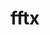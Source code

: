 ---
title: "fftx"
layout: cache
categories: [package, develop]
meta: {"compilers": ["gcc@=11.4.0", "gcc@=9.4.0"], "num_specs": 52, "num_specs_by_stack": {"e4s": 14, "e4s-neoverse-v2": 9, "e4s-neoverse_v1": 8, "e4s-power": 2, "e4s-rocm-external": 12, "root": 52}, "oss": ["ubuntu20.04", "ubuntu22.04"], "platforms": ["linux"], "stacks": ["e4s", "e4s-neoverse-v2", "e4s-neoverse_v1", "e4s-power", "e4s-rocm-external", "root"], "targets": ["neoverse_v1", "neoverse_v2", "ppc64le", "x86_64_v3"], "versions": ["1.2.0"]}
spec_details: [{"compiler": "gcc@=11.4.0", "hash": "23gomuolhwyift4wofaraq4v7meqerqi", "os": "ubuntu22.04", "platform": "linux", "size": "-", "stacks": ["e4s-neoverse_v1", "root"], "target": "neoverse_v1", "variants": ["build_system=cmake", "build_type=Release", "+cuda", "cuda_arch=80", "generator=make", "~ipo", "~rocm"], "versions": ["1.2.0"]}, {"compiler": "gcc@=11.4.0", "hash": "2ltk5pvzv65yz36ej6mqcjgutbijuwm2", "os": "ubuntu22.04", "platform": "linux", "size": "-", "stacks": ["e4s-rocm-external", "root"], "target": "x86_64_v3", "variants": ["amdgpu_target=gfx908", "build_system=cmake", "build_type=Release", "~cuda", "generator=make", "~ipo", "+rocm"], "versions": ["1.2.0"]}, {"compiler": "gcc@=11.4.0", "hash": "4aaaiypi6tkipucprwj6ndprn6lsrpeu", "os": "ubuntu22.04", "platform": "linux", "size": "-", "stacks": ["e4s-neoverse_v1", "root"], "target": "neoverse_v1", "variants": ["build_system=cmake", "build_type=Release", "+cuda", "cuda_arch=90", "generator=make", "~ipo", "~rocm"], "versions": ["1.2.0"]}, {"compiler": "gcc@=11.4.0", "hash": "62e4vjrb2wzmpryxwe7aridosfctcosr", "os": "ubuntu22.04", "platform": "linux", "size": "-", "stacks": ["e4s", "root"], "target": "x86_64_v3", "variants": ["build_system=cmake", "build_type=Release", "+cuda", "cuda_arch=80", "generator=make", "~ipo", "~rocm"], "versions": ["1.2.0"]}, {"compiler": "gcc@=11.4.0", "hash": "6vqp3mcifp3ypotmimj5lpprddklpzce", "os": "ubuntu22.04", "platform": "linux", "size": "-", "stacks": ["e4s", "root"], "target": "x86_64_v3", "variants": ["build_system=cmake", "build_type=Release", "+cuda", "cuda_arch=90", "generator=make", "~ipo", "~rocm"], "versions": ["1.2.0"]}, {"compiler": "gcc@=11.4.0", "hash": "6zxpzq24qpmq7r36uax3elnsxwk4imyy", "os": "ubuntu22.04", "platform": "linux", "size": "-", "stacks": ["e4s-neoverse-v2", "root"], "target": "neoverse_v2", "variants": ["build_system=cmake", "build_type=Release", "+cuda", "cuda_arch=90", "generator=make", "~ipo", "~rocm"], "versions": ["1.2.0"]}, {"compiler": "gcc@=11.4.0", "hash": "7yprtcyl4afczg42p7x6gu6jtstihoc6", "os": "ubuntu22.04", "platform": "linux", "size": "-", "stacks": ["e4s-rocm-external", "root"], "target": "x86_64_v3", "variants": ["amdgpu_target=gfx90a", "build_system=cmake", "build_type=Release", "~cuda", "generator=make", "~ipo", "+rocm"], "versions": ["1.2.0"]}, {"compiler": "gcc@=11.4.0", "hash": "asvoqhrva2xxncwhwygiqw4us3mj5jdc", "os": "ubuntu22.04", "platform": "linux", "size": "-", "stacks": ["e4s-neoverse_v1", "root"], "target": "neoverse_v1", "variants": ["build_system=cmake", "build_type=Release", "+cuda", "cuda_arch=75", "generator=make", "~ipo", "~rocm"], "versions": ["1.2.0"]}, {"compiler": "gcc@=11.4.0", "hash": "cvgv66dna2dr2yo67emwukwimool7ref", "os": "ubuntu22.04", "platform": "linux", "size": "-", "stacks": ["e4s-neoverse-v2", "root"], "target": "neoverse_v2", "variants": ["build_system=cmake", "build_type=Release", "+cuda", "cuda_arch=90", "generator=make", "~ipo", "~rocm"], "versions": ["1.2.0"]}, {"compiler": "gcc@=11.4.0", "hash": "dbsbu3bor7k3bwrkbzlgmkcfku6xhp6h", "os": "ubuntu22.04", "platform": "linux", "size": "-", "stacks": ["e4s", "root"], "target": "x86_64_v3", "variants": ["build_system=cmake", "build_type=Release", "+cuda", "cuda_arch=80", "generator=make", "~ipo", "~rocm"], "versions": ["1.2.0"]}, {"compiler": "gcc@=11.4.0", "hash": "ehu36362izlg5xsgdftstgpayjdmdtg4", "os": "ubuntu22.04", "platform": "linux", "size": "-", "stacks": ["e4s-rocm-external", "root"], "target": "x86_64_v3", "variants": ["amdgpu_target=gfx908", "build_system=cmake", "build_type=Release", "~cuda", "generator=make", "~ipo", "+rocm"], "versions": ["1.2.0"]}, {"compiler": "gcc@=11.4.0", "hash": "f6d43ltldg2tn5cqisfrcyjjng2ffwl3", "os": "ubuntu22.04", "platform": "linux", "size": "-", "stacks": ["root"], "target": "x86_64_v3", "variants": ["build_system=cmake", "build_type=Release", "~cuda", "generator=make", "~ipo", "~rocm"], "versions": ["1.2.0"]}, {"compiler": "gcc@=11.4.0", "hash": "f6whpggmzsg3egr6ovzfoj2t3e6m2z5e", "os": "ubuntu22.04", "platform": "linux", "size": "-", "stacks": ["e4s-neoverse-v2", "root"], "target": "neoverse_v2", "variants": ["build_system=cmake", "build_type=Release", "~cuda", "generator=make", "~ipo", "~rocm"], "versions": ["1.2.0"]}, {"compiler": "gcc@=11.4.0", "hash": "fejf7tbyfodfa4xtysm5biamsmmpgw66", "os": "ubuntu22.04", "platform": "linux", "size": "-", "stacks": ["root"], "target": "neoverse_v2", "variants": ["build_system=cmake", "build_type=Release", "~cuda", "generator=make", "~ipo", "~rocm"], "versions": ["1.2.0"]}, {"compiler": "gcc@=11.4.0", "hash": "gi5rpdlebrzr77ninaj3aulaimcvmhx4", "os": "ubuntu22.04", "platform": "linux", "size": "-", "stacks": ["e4s-neoverse-v2", "root"], "target": "neoverse_v2", "variants": ["build_system=cmake", "build_type=Release", "+cuda", "cuda_arch=90", "generator=make", "~ipo", "~rocm"], "versions": ["1.2.0"]}, {"compiler": "gcc@=11.4.0", "hash": "gnof5cmls2upapho5tq47umzsk2oynth", "os": "ubuntu22.04", "platform": "linux", "size": "-", "stacks": ["e4s", "root"], "target": "x86_64_v3", "variants": ["build_system=cmake", "build_type=Release", "+cuda", "cuda_arch=90", "generator=make", "~ipo", "~rocm"], "versions": ["1.2.0"]}, {"compiler": "gcc@=11.4.0", "hash": "gnpfo2lckutjrmbwveuvuc4itwmpy33c", "os": "ubuntu22.04", "platform": "linux", "size": "-", "stacks": ["e4s-rocm-external", "root"], "target": "x86_64_v3", "variants": ["amdgpu_target=gfx908", "build_system=cmake", "build_type=Release", "~cuda", "generator=make", "~ipo", "+rocm"], "versions": ["1.2.0"]}, {"compiler": "gcc@=11.4.0", "hash": "hpc7zenhwukx3i6crwpkcjw4t4przsji", "os": "ubuntu22.04", "platform": "linux", "size": "-", "stacks": ["e4s-rocm-external", "root"], "target": "x86_64_v3", "variants": ["amdgpu_target=gfx90a", "build_system=cmake", "build_type=Release", "~cuda", "generator=make", "~ipo", "+rocm"], "versions": ["1.2.0"]}, {"compiler": "gcc@=11.4.0", "hash": "hsixd6xjll6z5svn5kktqtmh747hawjm", "os": "ubuntu22.04", "platform": "linux", "size": "-", "stacks": ["root"], "target": "neoverse_v2", "variants": ["build_system=cmake", "build_type=Release", "+cuda", "cuda_arch=90", "generator=make", "~ipo", "~rocm"], "versions": ["1.2.0"]}, {"compiler": "gcc@=11.4.0", "hash": "i6sdkwp5e2v5uhwu3czx3zueahvub2mu", "os": "ubuntu22.04", "platform": "linux", "size": "-", "stacks": ["e4s", "root"], "target": "x86_64_v3", "variants": ["build_system=cmake", "build_type=Release", "+cuda", "cuda_arch=90", "generator=make", "~ipo", "~rocm"], "versions": ["1.2.0"]}, {"compiler": "gcc@=11.4.0", "hash": "iazxwiky3wkin5hvompy6s2wjxospof6", "os": "ubuntu22.04", "platform": "linux", "size": "-", "stacks": ["e4s-neoverse_v1", "root"], "target": "neoverse_v1", "variants": ["build_system=cmake", "build_type=Release", "~cuda", "generator=make", "~ipo", "~rocm"], "versions": ["1.2.0"]}, {"compiler": "gcc@=11.4.0", "hash": "iompmmn2abd6ogr4hiwdpr5mg3dgohoh", "os": "ubuntu22.04", "platform": "linux", "size": "-", "stacks": ["e4s", "root"], "target": "x86_64_v3", "variants": ["build_system=cmake", "build_type=Release", "~cuda", "generator=make", "~ipo", "~rocm"], "versions": ["1.2.0"]}, {"compiler": "gcc@=11.4.0", "hash": "jaszyta2r3t276uibccyoedxoduk75rv", "os": "ubuntu22.04", "platform": "linux", "size": "-", "stacks": ["e4s-neoverse_v1", "root"], "target": "neoverse_v1", "variants": ["build_system=cmake", "build_type=Release", "~cuda", "generator=make", "~ipo", "~rocm"], "versions": ["1.2.0"]}, {"compiler": "gcc@=11.4.0", "hash": "jdfefv6v4zv3ejbtjxcgrmxbbnxhvfdm", "os": "ubuntu22.04", "platform": "linux", "size": "-", "stacks": ["e4s-neoverse-v2", "root"], "target": "neoverse_v2", "variants": ["build_system=cmake", "build_type=Release", "+cuda", "cuda_arch=90", "generator=make", "~ipo", "~rocm"], "versions": ["1.2.0"]}, {"compiler": "gcc@=11.4.0", "hash": "jllmnc5cgrby4akjhg5inf6shnlnned4", "os": "ubuntu22.04", "platform": "linux", "size": "-", "stacks": ["root"], "target": "x86_64_v3", "variants": ["amdgpu_target=gfx908", "build_system=cmake", "build_type=Release", "~cuda", "generator=make", "~ipo", "+rocm"], "versions": ["1.2.0"]}, {"compiler": "gcc@=11.4.0", "hash": "jpehjxxjipvzdurdaytn4jxywgefzits", "os": "ubuntu22.04", "platform": "linux", "size": "-", "stacks": ["e4s", "root"], "target": "x86_64_v3", "variants": ["build_system=cmake", "build_type=Release", "+cuda", "cuda_arch=80", "generator=make", "~ipo", "~rocm"], "versions": ["1.2.0"]}, {"compiler": "gcc@=9.4.0", "hash": "ksremnq2ezi3v4wxaz44dz7o2hrbzw7b", "os": "ubuntu20.04", "platform": "linux", "size": "-", "stacks": ["e4s-power", "root"], "target": "ppc64le", "variants": ["build_system=cmake", "build_type=Release", "~cuda", "generator=make", "~ipo", "~rocm"], "versions": ["1.2.0"]}, {"compiler": "gcc@=9.4.0", "hash": "l6pqioqfjjrvn6xj3mreesgovvqyksfp", "os": "ubuntu20.04", "platform": "linux", "size": "-", "stacks": ["e4s-power", "root"], "target": "ppc64le", "variants": ["build_system=cmake", "build_type=Release", "~cuda", "generator=make", "~ipo", "~rocm"], "versions": ["1.2.0"]}, {"compiler": "gcc@=11.4.0", "hash": "llzhuhhlh3su4y7dtnhafgsduj4p7z6s", "os": "ubuntu22.04", "platform": "linux", "size": "-", "stacks": ["e4s-rocm-external", "root"], "target": "x86_64_v3", "variants": ["amdgpu_target=gfx908", "build_system=cmake", "build_type=Release", "~cuda", "generator=make", "~ipo", "+rocm"], "versions": ["1.2.0"]}, {"compiler": "gcc@=11.4.0", "hash": "mje2gvhbj2f6tkojh6h7p3vkxha7wfjf", "os": "ubuntu22.04", "platform": "linux", "size": "-", "stacks": ["e4s-neoverse-v2", "root"], "target": "neoverse_v2", "variants": ["build_system=cmake", "build_type=Release", "~cuda", "generator=make", "~ipo", "~rocm"], "versions": ["1.2.0"]}, {"compiler": "gcc@=11.4.0", "hash": "ngzykx2ksbndkvhyhrpdgjnr5bkt47zy", "os": "ubuntu22.04", "platform": "linux", "size": "-", "stacks": ["e4s-rocm-external", "root"], "target": "x86_64_v3", "variants": ["amdgpu_target=gfx90a", "build_system=cmake", "build_type=Release", "~cuda", "generator=make", "~ipo", "+rocm"], "versions": ["1.2.0"]}, {"compiler": "gcc@=11.4.0", "hash": "o7o4hbwn4gstarli2p2sxcvcxraehc2v", "os": "ubuntu22.04", "platform": "linux", "size": "-", "stacks": ["e4s-neoverse_v1", "root"], "target": "neoverse_v1", "variants": ["build_system=cmake", "build_type=Release", "+cuda", "cuda_arch=80", "generator=make", "~ipo", "~rocm"], "versions": ["1.2.0"]}, {"compiler": "gcc@=11.4.0", "hash": "p5t7hnnh7vuqjzpoia4hdfr4xnwedjjt", "os": "ubuntu22.04", "platform": "linux", "size": "-", "stacks": ["e4s-rocm-external", "root"], "target": "x86_64_v3", "variants": ["amdgpu_target=gfx90a", "build_system=cmake", "build_type=Release", "~cuda", "generator=make", "~ipo", "+rocm"], "versions": ["1.2.0"]}, {"compiler": "gcc@=11.4.0", "hash": "p6z6bg7kv6rdrnstrcc4ov5njg4o7rzr", "os": "ubuntu22.04", "platform": "linux", "size": "-", "stacks": ["e4s-neoverse-v2", "root"], "target": "neoverse_v2", "variants": ["build_system=cmake", "build_type=Release", "+cuda", "cuda_arch=90", "generator=make", "~ipo", "~rocm"], "versions": ["1.2.0"]}, {"compiler": "gcc@=11.4.0", "hash": "pbi3fql3qjckghilpfy5nqgp3kcmshxq", "os": "ubuntu22.04", "platform": "linux", "size": "-", "stacks": ["e4s", "root"], "target": "x86_64_v3", "variants": ["build_system=cmake", "build_type=Release", "+cuda", "cuda_arch=80", "generator=make", "~ipo", "~rocm"], "versions": ["1.2.0"]}, {"compiler": "gcc@=11.4.0", "hash": "pprvjjsbgaik6svqbojvjp7liyoq3o3r", "os": "ubuntu22.04", "platform": "linux", "size": "-", "stacks": ["root"], "target": "x86_64_v3", "variants": ["build_system=cmake", "build_type=Release", "+cuda", "cuda_arch=80", "generator=make", "~ipo", "~rocm"], "versions": ["1.2.0"]}, {"compiler": "gcc@=11.4.0", "hash": "pyudw4yvtcmcz5wcy2dra5pujwskzt5i", "os": "ubuntu22.04", "platform": "linux", "size": "-", "stacks": ["e4s", "root"], "target": "x86_64_v3", "variants": ["build_system=cmake", "build_type=Release", "+cuda", "cuda_arch=80", "generator=make", "~ipo", "~rocm"], "versions": ["1.2.0"]}, {"compiler": "gcc@=11.4.0", "hash": "t2sadgsq4qalsspl3vdvqz5tukyjkobh", "os": "ubuntu22.04", "platform": "linux", "size": "-", "stacks": ["e4s", "root"], "target": "x86_64_v3", "variants": ["build_system=cmake", "build_type=Release", "+cuda", "cuda_arch=90", "generator=make", "~ipo", "~rocm"], "versions": ["1.2.0"]}, {"compiler": "gcc@=11.4.0", "hash": "t3ezrgt7ebxtqmkv3cmemyuutpin4bbb", "os": "ubuntu22.04", "platform": "linux", "size": "-", "stacks": ["e4s-neoverse-v2", "root"], "target": "neoverse_v2", "variants": ["build_system=cmake", "build_type=Release", "~cuda", "generator=make", "~ipo", "~rocm"], "versions": ["1.2.0"]}, {"compiler": "gcc@=11.4.0", "hash": "tx3nj567i5w2xcrk7vsv72co56jegu6b", "os": "ubuntu22.04", "platform": "linux", "size": "-", "stacks": ["e4s-rocm-external", "root"], "target": "x86_64_v3", "variants": ["amdgpu_target=gfx90a", "build_system=cmake", "build_type=Release", "~cuda", "generator=make", "~ipo", "+rocm"], "versions": ["1.2.0"]}, {"compiler": "gcc@=11.4.0", "hash": "u3b554akfibbo5u5rlwnn5evzxufdpug", "os": "ubuntu22.04", "platform": "linux", "size": "-", "stacks": ["e4s", "root"], "target": "x86_64_v3", "variants": ["build_system=cmake", "build_type=Release", "~cuda", "generator=make", "~ipo", "~rocm"], "versions": ["1.2.0"]}, {"compiler": "gcc@=11.4.0", "hash": "v7l4pvlfuo6yjfyywuvpj7zawtmfy3dl", "os": "ubuntu22.04", "platform": "linux", "size": "-", "stacks": ["e4s", "root"], "target": "x86_64_v3", "variants": ["build_system=cmake", "build_type=Release", "+cuda", "cuda_arch=90", "generator=make", "~ipo", "~rocm"], "versions": ["1.2.0"]}, {"compiler": "gcc@=11.4.0", "hash": "w27iqdjakehqqtf4crmwutbl5q334l7f", "os": "ubuntu22.04", "platform": "linux", "size": "-", "stacks": ["e4s-rocm-external", "root"], "target": "x86_64_v3", "variants": ["amdgpu_target=gfx90a", "build_system=cmake", "build_type=Release", "~cuda", "generator=make", "~ipo", "+rocm"], "versions": ["1.2.0"]}, {"compiler": "gcc@=11.4.0", "hash": "wspj5cgfn4hdcgplyz2uparhbdbrnpaq", "os": "ubuntu22.04", "platform": "linux", "size": "-", "stacks": ["e4s-rocm-external", "root"], "target": "x86_64_v3", "variants": ["amdgpu_target=gfx908", "build_system=cmake", "build_type=Release", "~cuda", "generator=make", "~ipo", "+rocm"], "versions": ["1.2.0"]}, {"compiler": "gcc@=11.4.0", "hash": "x45v3gtkolz3aosdr25ccsrzew6acfa4", "os": "ubuntu22.04", "platform": "linux", "size": "-", "stacks": ["e4s", "root"], "target": "x86_64_v3", "variants": ["build_system=cmake", "build_type=Release", "~cuda", "generator=make", "~ipo", "~rocm"], "versions": ["1.2.0"]}, {"compiler": "gcc@=11.4.0", "hash": "xmtergyj5dmpltphkn52v3mddmeujw6r", "os": "ubuntu22.04", "platform": "linux", "size": "-", "stacks": ["e4s-neoverse-v2", "root"], "target": "neoverse_v2", "variants": ["build_system=cmake", "build_type=Release", "~cuda", "generator=make", "~ipo", "~rocm"], "versions": ["1.2.0"]}, {"compiler": "gcc@=11.4.0", "hash": "xni2f42ps3y5ravgj3cokjxtobug5nkn", "os": "ubuntu22.04", "platform": "linux", "size": "-", "stacks": ["e4s-neoverse_v1", "root"], "target": "neoverse_v1", "variants": ["build_system=cmake", "build_type=Release", "+cuda", "cuda_arch=90", "generator=make", "~ipo", "~rocm"], "versions": ["1.2.0"]}, {"compiler": "gcc@=11.4.0", "hash": "ybf3v232kakd6cbtyqovropeqv2e3fd7", "os": "ubuntu22.04", "platform": "linux", "size": "-", "stacks": ["root"], "target": "x86_64_v3", "variants": ["amdgpu_target=gfx90a", "build_system=cmake", "build_type=Release", "~cuda", "generator=make", "~ipo", "+rocm"], "versions": ["1.2.0"]}, {"compiler": "gcc@=11.4.0", "hash": "ybu6z4jpsw23awfcwxd7msee2qtp6der", "os": "ubuntu22.04", "platform": "linux", "size": "-", "stacks": ["e4s-neoverse_v1", "root"], "target": "neoverse_v1", "variants": ["build_system=cmake", "build_type=Release", "+cuda", "cuda_arch=75", "generator=make", "~ipo", "~rocm"], "versions": ["1.2.0"]}, {"compiler": "gcc@=11.4.0", "hash": "yi2v6k3f5feplzcgo5hamfqnugqc2sxk", "os": "ubuntu22.04", "platform": "linux", "size": "-", "stacks": ["e4s", "root"], "target": "x86_64_v3", "variants": ["build_system=cmake", "build_type=Release", "~cuda", "generator=make", "~ipo", "~rocm"], "versions": ["1.2.0"]}, {"compiler": "gcc@=11.4.0", "hash": "yo2pb6k6p2mhv6nkqlpyeegrc7472wpq", "os": "ubuntu22.04", "platform": "linux", "size": "-", "stacks": ["e4s-rocm-external", "root"], "target": "x86_64_v3", "variants": ["amdgpu_target=gfx908", "build_system=cmake", "build_type=Release", "~cuda", "generator=make", "~ipo", "+rocm"], "versions": ["1.2.0"]}, {"compiler": "gcc@=11.4.0", "hash": "zri2tck5nw3m6lyrzmk3z3r5gmtjiohq", "os": "ubuntu22.04", "platform": "linux", "size": "-", "stacks": ["root"], "target": "x86_64_v3", "variants": ["build_system=cmake", "build_type=Release", "+cuda", "cuda_arch=90", "generator=make", "~ipo", "~rocm"], "versions": ["1.2.0"]}]
---